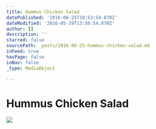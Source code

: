 ```yaml
---
title: Hummus Chicken Salad
datePublished: '2016-06-25T18:53:54.878Z'
dateModified: '2016-05-19T13:56:54.870Z'
author: []
description: ''
starred: false
sourcePath: _posts/2016-06-25-hummus-chicken-salad.md
inFeed: true
hasPage: false
inNav: false
_type: MediaObject

---
```

# Hummus Chicken Salad
![](https://the-grid-user-content.s3-us-west-2.amazonaws.com/0979ec56-7a92-4b94-9dc6-ce49a5047d72.jpg)
